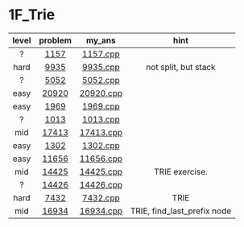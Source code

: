 # 1F_Trie
| level | problem | my_ans | hint |
| :--: | :--: | :--: | :--: |
| ? | [1157](https://www.acmicpc.net/problem/1157) | [1157.cpp](./1157/1157.cpp) |  |
| hard | [9935](https://www.acmicpc.net/problem/9935) | [9935.cpp](./9935/9935.cpp) | not split, but stack |
| ? | [5052](https://www.acmicpc.net/problem/5052) | [5052.cpp](./5052/5052.cpp) |  |
| easy | [20920](https://www.acmicpc.net/problem/20920) | [20920.cpp](./20920/20920.cpp) |  |
| easy | [1969](https://www.acmicpc.net/problem/1969) | [1969.cpp](./1969/1969.cpp) |  |
| ? | [1013](https://www.acmicpc.net/problem/1013) | [1013.cpp](./1013/1013.cpp) |  |
| mid | [17413](https://www.acmicpc.net/problem/17413) | [17413.cpp](./17413/17413.cpp) |  |
| easy | [1302](https://www.acmicpc.net/problem/1302) | [1302.cpp](./1302/1302.cpp) |  |
| easy | [11656](https://www.acmicpc.net/problem/11656) | [11656.cpp](./11656/11656.cpp) |  |
| mid | [14425](https://www.acmicpc.net/problem/14425) | [14425.cpp](./14425/14425.cpp) | TRIE exercise. |
| ? | [14426](https://www.acmicpc.net/problem/14426) | [14426.cpp](./14426/14426.cpp) |  |
| hard | [7432](https://www.acmicpc.net/problem/7432) | [7432.cpp](./7432/7432.cpp) | TRIE |
| mid | [16934](https://www.acmicpc.net/problem/16934) | [16934.cpp](./16934/16934.cpp) | TRIE, find_last_prefix node |

